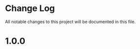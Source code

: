 # Change Log

All notable changes to this project will be documented in this file.

<a name="1.0.0"></a>
# 1.0.0
